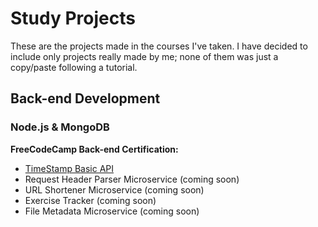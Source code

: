 # Study Projects
These are the projects made in the courses I've taken.
I have decided to include only projects really made by me; none of them was just a copy/paste following a tutorial.

## Back-end Development
### Node.js & MongoDB
**FreeCodeCamp Back-end Certification:**
- [TimeStamp Basic API](https://github.com/rhoudini1/mystudies/tree/main/Timestamp%20API%20FreeCodeCamp)
- Request Header Parser Microservice (coming soon)
- URL Shortener Microservice (coming soon)
- Exercise Tracker (coming soon)
- File Metadata Microservice (coming soon)
